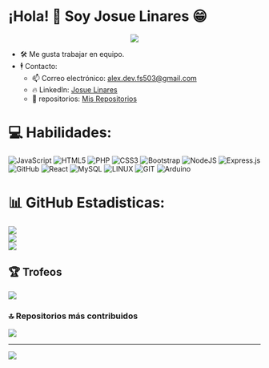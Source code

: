 # ¡Hola! 👋 Soy Josue Linares 😁

<p align="center">
  <!-- Typing SVG by DenverCoder1 - https://github.com/DenverCoder1/readme-typing-svg -->
  <a href="https://github.com/DenverCoder1/readme-typing-svg">
  <img src="https://readme-typing-svg.herokuapp.com?color=0074E8&lines=Desarrollador%20Full%20Stack;Siempre%20aprendiendo%20cosas%20nuevas&font=Fira%20Code&center=true&width=440&height=45&vCenter=true&size=22" />
</a>


</p>


- 🛠 Me gusta trabajar en equipo.
- 🕴 Contacto:
  - 📫 Correo electrónico: alex.dev.fs503@gmail.com
  - 🔥 LinkedIn: [Josue Linares](https://www.linkedin.com/in/josue-linares-16a73028a)
  - 📜 repositorios: [Mis Repositorios](https://github.com/Josue-Linares?tab=repositories)


# 💻 Habilidades:
![JavaScript](https://img.shields.io/badge/javascript-%23323330.svg?style=for-the-badge&logo=javascript&logoColor=%23F7DF1E) ![HTML5](https://img.shields.io/badge/html5-%23E34F26.svg?style=for-the-badge&logo=html5&logoColor=white) ![PHP](https://img.shields.io/badge/php-%23777BB4.svg?style=for-the-badge&logo=php&logoColor=white) ![CSS3](https://img.shields.io/badge/css3-%231572B6.svg?style=for-the-badge&logo=css3&logoColor=white) ![Bootstrap](https://img.shields.io/badge/bootstrap-%23563D7C.svg?style=for-the-badge&logo=bootstrap&logoColor=white) ![NodeJS](https://img.shields.io/badge/node.js-6DA55F?style=for-the-badge&logo=node.js&logoColor=white) ![Express.js](https://img.shields.io/badge/express.js-%23404d59.svg?style=for-the-badge&logo=express&logoColor=%2361DAFB) ![GitHub](https://img.shields.io/badge/GitHub-%23121011.svg?style=for-the-badge&logo=github&logoColor=white) ![React](https://img.shields.io/badge/react-%2320232a.svg?style=for-the-badge&logo=react&logoColor=%2361DAFB) ![MySQL](https://img.shields.io/badge/mysql-%2300f.svg?style=for-the-badge&logo=mysql&logoColor=white) ![LINUX](https://img.shields.io/badge/Linux-FCC624?style=for-the-badge&logo=linux&logoColor=black) ![GIT](https://img.shields.io/badge/Git-fc6d26?style=for-the-badge&logo=git&logoColor=white) ![Arduino](https://img.shields.io/badge/-Arduino-00979D?style=for-the-badge&logo=Arduino&logoColor=white)
# 📊 GitHub Estadisticas:
![](https://github-readme-stats.vercel.app/api?username=Josue-Linares&theme=nightowl&hide_border=false&include_all_commits=false&count_private=false)<br/>
![](https://github-readme-streak-stats.herokuapp.com/?user=Josue-Linares&theme=nightowl&hide_border=false)<br/>
![](https://github-readme-stats.vercel.app/api/top-langs/?username=Josue-Linares&theme=nightowl&hide_border=false&include_all_commits=false&count_private=false&layout=compact)

## 🏆 Trofeos
![](https://github-profile-trophy.vercel.app/?username=Josue-Linares&theme=discord&no-frame=false&no-bg=false&margin-w=4)

### 🔝 Repositorios más contribuidos
![](https://github-contributor-stats.vercel.app/api?username=Josue-Linares&limit=5&theme=tokyonight&combine_all_yearly_contributions=true)

---
[![](https://visitcount.itsvg.in/api?id=Josue-Linares&icon=2&color=11)](https://visitcount.itsvg.in)

<!-- Proudly created with GPRM ( https://gprm.itsvg.in ) -->

